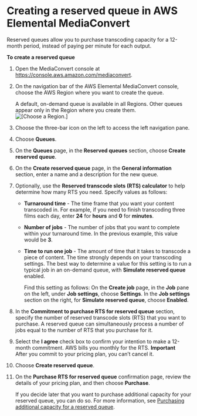 # Creating a reserved queue in AWS Elemental MediaConvert<a name="creating-a-reserved-queue"></a>

Reserved queues allow you to purchase transcoding capacity for a 12\-month period, instead of paying per minute for each output\.

**To create a reserved queue**

1. Open the MediaConvert console at [https://console\.aws\.amazon\.com/mediaconvert](https://console.aws.amazon.com/mediaconvert)\. 

1. On the navigation bar of the AWS Elemental MediaConvert console, choose the AWS Region where you want to create the queue\.

   A default, on\-demand queue is available in all Regions\. Other queues appear only in the Region where you create them\.  
![\[Choose a Region.\]](http://docs.aws.amazon.com/mediaconvert/latest/ug/images/regions-list.png)

1. Choose the three\-bar icon on the left to access the left navigation pane\.

1. Choose **Queues**\.

1. On the **Queues** page, in the **Reserved queues** section, choose **Create reserved queue**\.

1. On the **Create reserved queue** page, in the **General information** section, enter a name and a description for the new queue\.

1. Optionally, use the **Reserved transcode slots \(RTS\) calculator** to help determine how many RTS you need\. Specify values as follows:
   + **Turnaround time** \- The time frame that you want your content transcoded in\. For example, if you need to finish transcoding three films each day, enter **24** for **hours** and **0** for **minutes**\.
   + **Number of jobs** \- The number of jobs that you want to complete within your turnaround time\. In the previous example, this value would be **3**\.
   + **Time to run one job** \- The amount of time that it takes to transcode a piece of content\. The time strongly depends on your transcoding settings\. The best way to determine a value for this setting is to run a typical job in an on\-demand queue, with **Simulate reserved queue** enabled\.

     Find this setting as follows: On the **Create job** page, in the **Job** pane on the left, under **Job settings**, choose **Settings**\. In the **Job settings** section on the right, for **Simulate reserved queue**, choose **Enabled**\.

1. In the **Commitment to purchase RTS for reserved queue** section, specify the number of reserved transcode slots \(RTS\) that you want to purchase\. A reserved queue can simultaneously process a number of jobs equal to the number of RTS that you purchase for it\.

1. Select the **I agree** check box to confirm your intention to make a 12\-month commitment\. AWS bills you monthly for the RTS\.
**Important**  
After you commit to your pricing plan, you can’t cancel it\.

1. Choose **Create reserved queue**\.

1. On the **Purchase RTS for reserved queue** confirmation page, review the details of your pricing plan, and then choose **Purchase**\.

   If you decide later that you want to purchase additional capacity for your reserved queue, you can do so\. For more information, see [Purchasing additional capacity for a reserved queue](purchasing-additional-capacity-for-a-reserved-queue.md)\.